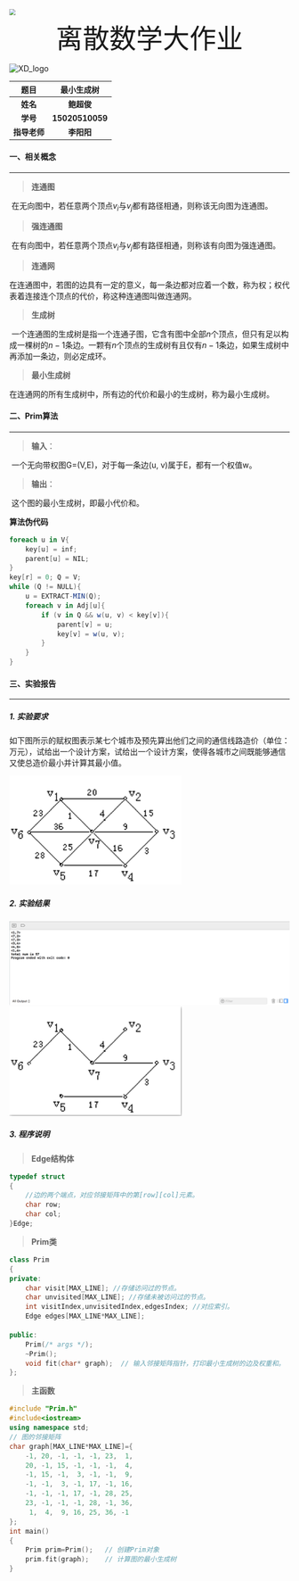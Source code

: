 





<img src="/Users/Setsuna/Documents/报告模板/XD.png" style="zoom:70%"/>



 <center><font size=72>离散数学大作业</font></center>





![XD_logo](/Users/Setsuna/Documents/报告模板/XD_logo.png)







|     题目     |   最小生成树    |
| :----------: | :-------------: |
|   **姓名**   |   **鲍超俊**    |
|   **学号**   | **15020510059** |
| **指导老师** |   **李阳阳**    |



#### 一、相关概念

---

> **连通图**

​	在无向图中，若任意两个顶点$v_i$与$v_j$都有路径相通，则称该无向图为连通图。

> **强连通图**

​	在有向图中，若任意两个顶点$v_i$与$v_j$都有路径相通，则称该有向图为强连通图。

> **连通网**

​	在连通图中，若图的边具有一定的意义，每一条边都对应着一个数，称为权；权代表着连接连个顶点的代价，称这种连通图叫做连通网。

> **生成树**

​	一个连通图的生成树是指一个连通子图，它含有图中全部$n$个顶点，但只有足以构成一棵树的$n-1$条边。一颗有$n$个顶点的生成树有且仅有$n-1$条边，如果生成树中再添加一条边，则必定成环。

> **最小生成树**

​	在连通网的所有生成树中，所有边的代价和最小的生成树，称为最小生成树。



#### 二、Prim算法

---

> **输入**：

​	一个无向带权图G=(V,E)，对于每一条边(u, v)属于E，都有一个权值w。

> **输出**：

​	这个图的最小生成树，即最小代价和。

**算法伪代码**

```c#
foreach u in V{
    key[u] = inf;
	parent[u] = NIL;
}
key[r] = 0; Q = V;
while (Q != NULL){
    u = EXTRACT-MIN(Q);
	foreach v in Adj[u]{
		if (v in Q && w(u, v) < key[v]){
			parent[v] = u;
			key[v] = w(u, v);
		}	
	}
}
```





#### 三、实验报告

---

##### 1. 实验要求

​	如下图所示的赋权图表示某七个城市及预先算出他们之间的通信线路造价（单位：万元），试给出一个设计方案，试给出一个设计方案，使得各城市之间既能够通信又使总造价最小并计算其最小值。

<img src="./map.png" style="zoom:80%"/>



##### 2. 实验结果

<img src="./result.png" style="zoom:80%"/>



<img src="./result_map.png" style="zoom:80%"/>



##### 3. 程序说明

> **Edge结构体**

```c++
typedef struct
{
    //边的两个端点，对应邻接矩阵中的第[row][col]元素。
	char row;
	char col;
}Edge;
```

> **Prim类**

```c++
class Prim
{
private:
    char visit[MAX_LINE]; //存储访问过的节点。
    char unvisited[MAX_LINE]; //存储未被访问过的节点。
    int visitIndex,unvisitedIndex,edgesIndex; //对应索引。
    Edge edges[MAX_LINE*MAX_LINE];
    
public:
    Prim(/* args */);
    ~Prim();
    void fit(char* graph);	// 输入邻接矩阵指针，打印最小生成树的边及权重和。
};
```

> **主函数**

```C++
#include "Prim.h"
#include<iostream>
using namespace std;
// 图的邻接矩阵
char graph[MAX_LINE*MAX_LINE]={
    -1, 20, -1, -1, -1, 23,  1,
    20, -1, 15, -1, -1, -1,  4,
    -1, 15, -1,  3, -1, -1,  9,
    -1, -1,  3, -1, 17, -1, 16,
    -1, -1, -1, 17, -1, 28, 25,
    23, -1, -1, -1, 28, -1, 36,
     1,  4,  9, 16, 25, 36, -1
};
int main()
{
    Prim prim=Prim();	// 创建Prim对象
    prim.fit(graph);	// 计算图的最小生成树
}
```

